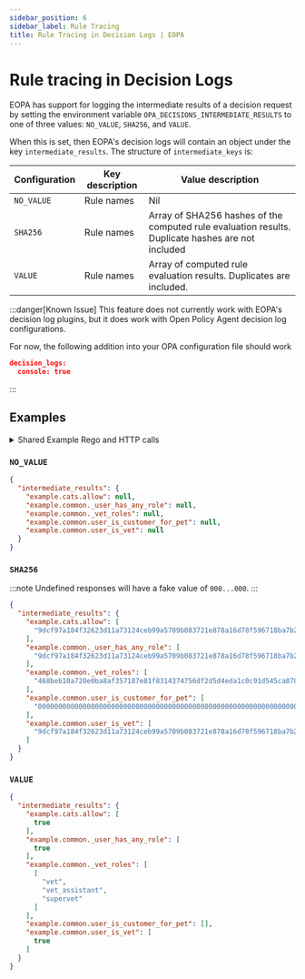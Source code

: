 ```yaml
---
sidebar_position: 6
sidebar_label: Rule Tracing
title: Rule Tracing in Decision Logs | EOPA
---
```



# Rule tracing in Decision Logs

EOPA has support for logging the intermediate results of a decision request by setting the environment variable `OPA_DECISIONS_INTERMEDIATE_RESULTS` to one of three values: `NO_VALUE`, `SHA256`, and `VALUE`.

When this is set, then EOPA's decision logs will contain an object under the key `intermediate_results`. The structure of `intermediate_keys` is:


| Configuration | Key description | Value description |
| - | - | - |
| `NO_VALUE` | Rule names | Nil |
| `SHA256` | Rule names | Array of SHA256 hashes of the computed rule evaluation results. Duplicate hashes are not included |
| `VALUE` | Rule names | Array of computed rule evaluation results. Duplicates are included. |


:::danger[Known Issue]
This feature does not currently work with EOPA's decision log plugins, but it does work with Open Policy Agent decision log configurations.

For now, the following addition into your OPA configuration file should work

```json
decision_logs:
  console: true
```
:::


## Examples

<details>
  <summary>Shared Example Rego and HTTP calls</summary>

`cats.rego`:

```rego
package example.cats

import data.example.common as ex_common

default allow = false

allow {
	ex_common.user_is_vet(input.user)
}

allow {
	ex_common.user_is_customer_for_pet(input.user, input.pet)
}
```

`common.rego`:

```rego
package example.common

import rego.v1

_user_has_any_role(user, allowedRoles) if {
	some r in user.roles
	r in allowedRoles
}

_vet_roles := ["vet", "vet_assistant", "supervet"]

user_is_vet(user) if _user_has_any_role(user, _vet_roles)

user_is_customer_for_pet(user, pet) if user.id == pet.owner

user_is_customer_for_pet(user, pet) if user.id in pet.family
```

`input.json`:

```json
{
  "input": {
    "correlationId": "0c85-9900",
    "user": {
      "id": "0077",
      "name": "Claire",
      "roles": [
        "vet"
      ]
    },
    "pet": {
      "name": "Garfield",
      "owner": "1155",
      "family": [
        "2255",
        "3355"
      ]
    }
  }
}
```

```curl
curl -d "@input.json" -X POST http://localhost:8181/v1/data/example/cats
```
</details>


### `NO_VALUE`

```json
{
  "intermediate_results": {
    "example.cats.allow": null,
    "example.common._user_has_any_role": null,
    "example.common._vet_roles": null,
    "example.common.user_is_customer_for_pet": null,
    "example.common.user_is_vet": null
  }
}
```


### `SHA256`

:::note
Undefined responses will have a fake value of `000...000`.
:::

```json
{
  "intermediate_results": {
    "example.cats.allow": [
      "9dcf97a184f32623d11a73124ceb99a5709b083721e878a16d78f596718ba7b2"
    ],
    "example.common._user_has_any_role": [
      "9dcf97a184f32623d11a73124ceb99a5709b083721e878a16d78f596718ba7b2"
    ],
    "example.common._vet_roles": [
      "468beb10a720e0ba8af357187e81f8314374756df2d5d4eda1c0c91d545ca878"
    ],
    "example.common.user_is_customer_for_pet": [
      "0000000000000000000000000000000000000000000000000000000000000000"
    ],
    "example.common.user_is_vet": [
      "9dcf97a184f32623d11a73124ceb99a5709b083721e878a16d78f596718ba7b2"
    ]
  }
}
```


### `VALUE`

```json
{
  "intermediate_results": {
    "example.cats.allow": [
      true
    ],
    "example.common._user_has_any_role": [
      true
    ],
    "example.common._vet_roles": [
      [
        "vet",
        "vet_assistant",
        "supervet"
      ]
    ],
    "example.common.user_is_customer_for_pet": [],
    "example.common.user_is_vet": [
      true
    ]
  }
}
```
